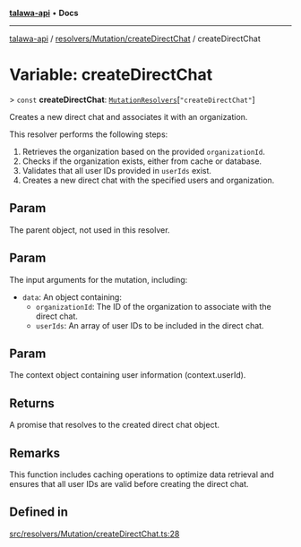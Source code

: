 [**talawa-api**](../../../../README.md) • **Docs**

***

[talawa-api](../../../../modules.md) / [resolvers/Mutation/createDirectChat](../README.md) / createDirectChat

# Variable: createDirectChat

\> `const` **createDirectChat**: [`MutationResolvers`](../../../../types/generatedGraphQLTypes/type-aliases/MutationResolvers.md)\[`"createDirectChat"`\]

Creates a new direct chat and associates it with an organization.

This resolver performs the following steps:

1. Retrieves the organization based on the provided `organizationId`.
2. Checks if the organization exists, either from cache or database.
3. Validates that all user IDs provided in `userIds` exist.
4. Creates a new direct chat with the specified users and organization.

## Param

The parent object, not used in this resolver.

## Param

The input arguments for the mutation, including:
  - `data`: An object containing:
    - `organizationId`: The ID of the organization to associate with the direct chat.
    - `userIds`: An array of user IDs to be included in the direct chat.

## Param

The context object containing user information (context.userId).

## Returns

A promise that resolves to the created direct chat object.

## Remarks

This function includes caching operations to optimize data retrieval and ensures that all user IDs are valid before creating the direct chat.

## Defined in

[src/resolvers/Mutation/createDirectChat.ts:28](https://github.com/PalisadoesFoundation/talawa-api/blob/5e38dbf44e47f2fc703410fad29ab5c8f7f26c77/src/resolvers/Mutation/createDirectChat.ts#L28)
